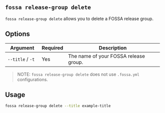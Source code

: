 ## `fossa release-group delete`

`fossa release-group delete` allows you to delete a FOSSA release group.

## Options

Argument              | Required | Description
----------------------|----------|--------------------------------------------------------------------------------------------------------------------------------------
`--title` / `-t `     | Yes      | The name of your FOSSA release group.

> NOTE: `fossa release-group delete` does not use `.fossa.yml` configurations.

## Usage

```bash
fossa release-group delete --title example-title
```